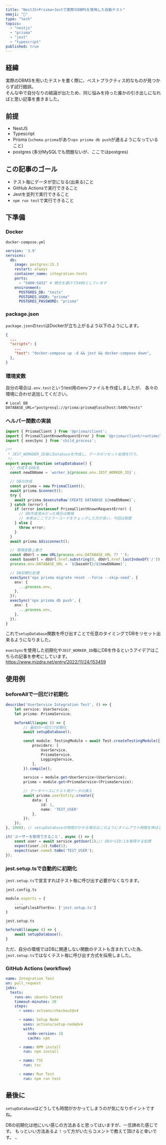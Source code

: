 ```yaml
---
title: "NestJS+Prisma+Jestで実際のDBMSを使用した自動テスト"
emoji: "🙌"
type: "tech"
topics:
  - "nestjs"
  - "prisma"
  - "jest"
  - "typescript"
published: true
---
```


## 経緯
実際のDBMSを用いたテストを書く際に、ベストプラクティス的なものが見つからず試行錯誤。  
そんな中で自分なりの結論が出たため、同じ悩みを持った誰かの引き出しになればと思い記事を書きました。

## 前提
* NestJS
* Typescript
* Prisma (`schema.prisma`があり`npx prisma db push`が通るようになっていること)
* postgres (多分MySQLでも問題ないが、ここではpostgres)

## この記事のゴール
* テスト毎にデータが空になる(出来る)こと
* GitHub Actionsで実行できること
* Jestを並列で実行できること
* `npm run test`で実行できること

## 下準備

### Docker
`docker-compose.yml`
```yaml
version: '3.9'
services:
  db:
    image: postgres:15.3
    restart: always
    container_name: integration-tests
    ports:
      - "5400:5432" # 競合を避けて5400としています
    environment:
      POSTGRES_DB: "tests"
      POSTGRES_USER: "prisma"
      POSTGRES_PASSWORD: "prisma"
```

### package.json
`package.json`の`test`はDockerが立ち上がるよう以下のようにします。
```json
{
  ...
  "scripts": {
    ...
    "test": "docker-compose up -d && jest && docker-compose down",
  },
}
```

### 環境変数
自分の場合は`.env.test`というtest用のenvファイルを作成しましたが、
各々の環境に合わせ追加してください。
```env
# Local DB
DATABASE_URL="postgresql://prisma:prisma@localhost:5400/tests"
```

### ヘルパー関数の実装
```ts
import { PrismaClient } from '@prisma/client';
import { PrismaClientKnownRequestError } from '@prisma/client/runtime/library';
import { execSync } from 'child_process';

/**
 * JEST_WORKDER_ID毎にDatabaseを作成し、データのリセット処理を行う。
 */
export async function setupDatabase() {
  // 作成するDB名
  const newDbName = `worker_${process.env.JEST_WORKER_ID}`;

  // DBの作成
  const prisma = new PrismaClient();
  await prisma.$connect();
  try {
    await prisma.$executeRaw`CREATE DATABASE ${newDbName}`;
  } catch (error) {
    if (error instanceof PrismaClientKnownRequestError) {
      // DB作成済みだった場合は無視
      // 本来はここでエラーコードをチェックした方が良い。今回は割愛
    } else {
      throw error;
    }
  }
  await prisma.$disconnect();

  // 環境変数上書き
  const dbUrl = new URL(process.env.DATABASE_URL ?? '');
  const baseUrl = dbUrl.href.substring(0, dbUrl.href.lastIndexOf('/'));
  process.env.DATABASE_URL = `${baseUrl}/${newDbName}`;

  // DB初期化処理
  execSync('npx prisma migrate reset --force --skip-seed', {
    env: {
      ...process.env,
    },
  });
  execSync('npx prisma db push', {
    env: {
      ...process.env,
    },
  });
}
```
これで`setupDatabase`関数を呼び出すことで任意のタイミングでDBをリセット出来るようになりました。

`execSync`を使用した初期化や`JEST_WORKER_ID`毎にDBを作るというアイデアはこちらの記事を参考にしています。  
https://www.mizdra.net/entry/2022/11/24/153459

## 使用例

### beforeAllで一回だけ初期化
```ts
describe('UserService Integration Test', () => {
    let service: UserService;
    let prisma: PrismaService;

    beforeAll(async () => {
        // 最初の一回だけ初期化
        await setupDatabase();

        const module: TestingModule = await Test.createTestingModule({
            providers: [
                UserService,
                PrismaService,
                LoggingService,
            ],
        }).compile();

        service = module.get<UserService>(UserService);
        prisma = module.get<PrismaService>(PrismaService);

        // データベースにテスト用データの挿入
        await prisma.userEntity.create({
            data: {
                id: 1,
                name: 'TEST_USER'
            },
        });
    });
}, 1000); // setupDatabaseの時間がかかる場合はこのようにタイムアウト時間を伸ばしてください

it('ユーザーを取得できること', async () => {
    const user = await service.getUser(1);// DBからID:1を取得する処理
    expect(user.id).toBe(1);
    expect(user.name).toBe('TEST_USER');
});
```

### jest.setup.tsで自動的に初期化
`jest.setup.ts`で宣言すればテスト毎に呼び出す必要がなくなります。  

`jest.config.ts`
```ts
module.exports = {
    ...,
    setupFilesAfterEnv: ['jest.setup.ts']
}
```

`jest.setup.ts`
```ts
beforeAll(async () => {
    await setupDatabase();
}
```

ただ、自分の環境ではDBに関連しない関数のテストも含まれていた為、`jest.setup.ts`ではなくテスト毎に呼び出す方式を採用しました。

### GitHub Actions (workflow)
```yaml
name: Integration Test
on: pull_request
jobs:
  tests:
    runs-on: ubuntu-latest
    timeout-minutes: 20
    steps:
      - uses: actions/checkout@v4

      - name: Setup Node
        uses: actions/setup-node@v4
        with:
          node-version: 18
          cache: npm

      - name: NPM install
        run: npm install

      - name: TSC
        run: tsc

      - name: Run Test
        run: npm run test
```

## 最後に
`setupDatabase`はどうしても時間がかかってしまうのが気になりポイントですね。

DBの初期化は他にいい感じの方法あると思ってはいますが、一旦諦めた感じです。
もっといい方法あるよ！って方がいたらコメントで教えて頂けると幸いです。
、
